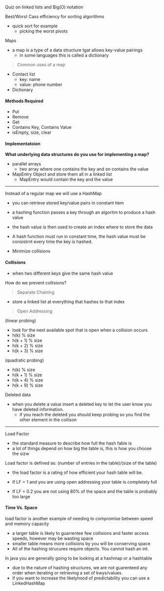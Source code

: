 Quiz on linked lists and Big(O) notation

Best/Worst Cass efficiency for sorting algorithms
- quick sort for example
  - picking the worst pivots


 Maps
 - a map is a type of a data structure tgat allows key-value pairings
   - in some languages this is called a dictionary

> Common uses of a map
- Contact list
  - key: name
  - value: phone number
- Dictionary

#### Methods Required
- Put
- Remove
- Get
- Contains Key, Contains Value
- isEmpty, size, clear

#### Implementatoion
__What underlying data structures do you use for implementing a map?__

- parallel arrays
  - two array where one contains the key and on contains the value 
- MapEntry Object and store them all in a linked list
  - MapEntry would contain the key and the value

---

Instead of a regular map we will use a HashMap

- you can retrieve stored key/value pairs in constant tiem
- a hashing function passes a key through an algoritm to produce a hash value
 - the hash value is then used to create an index where to store the data

- A hash function must run in constant time, the hash value must be consistrnt every time the key is hashed.
- Minimize collisions

#### Collisions
- when two different keys give the same hash value

How do we prevent collisions?

> Separate Chaining
- store a linked list at everything that hashes to that index

> Open Addressing 

(linear probing)
- look for the next available spot that is open when a collision occurs
- h(k) % size
- h(k + 1) % size
- h(k + 2) % size
- h(k + 3) % size

(quadratic probing)
- h(k) % size
- h(k + 1) % size
- h(k + 4) % size
- h(k + 9) % size
 
Deleted data
- when you delete a value insert a deleted key to let the user know you have deleted information.
  - if you reach the deleted you should keep probing so you find the other element in the collison
---
Load Factor
- the standard measure to describe how full the hash fable is
- a lot of things depend on how big the table is, this is how you choose the sizw

Load factor is defined as: (number of entries in the table)/(size of the table)

- the load factor is a rating of how efficient your hash table will be.

- If LF = 1 and you are using open addressing your table is completely full
- If LF = 0.2 you are not using 80% of the space and the table is probably too large

#### Time Vs. Space

load factor is another example of needing to compromise between speed and memory capacity
- a larger table is likely to guarrentee few collisions and faster access speeds, however may be wasting space
- smaller table means more collisions by you will be conserving space
- All of the hashing strucures require objects. You cannot hash an int.


In java you are generally going to be looking at a hashmap or a hashtable
- due to the nature of hashing structures, we are not guarenteed any order when iterating or retrieving a set of kwys/values.
 - if you want to increase the likelyhood of predictability you can use a LinkedHashMap

 

